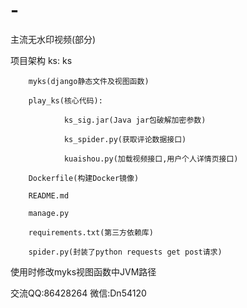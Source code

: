 # -
主流无水印视频(部分)


项目架构
ks:
        ks

        myks(django静态文件及视图函数)
        
        play_ks(核心代码):
	
                ks_sig.jar(Java jar包破解加密参数)
                
                ks_spider.py(获取评论数据接口)	
                
                kuaishou.py(加载视频接口,用户个人详情页接口)
                
        Dockerfile(构建Docker镜像)
        
        README.md
        
        manage.py
        
        requirements.txt(第三方依赖库)
        
        spider.py(封装了python requests get post请求)

使用时修改myks视图函数中JVM路径

交流QQ:86428264
微信:Dn54120
